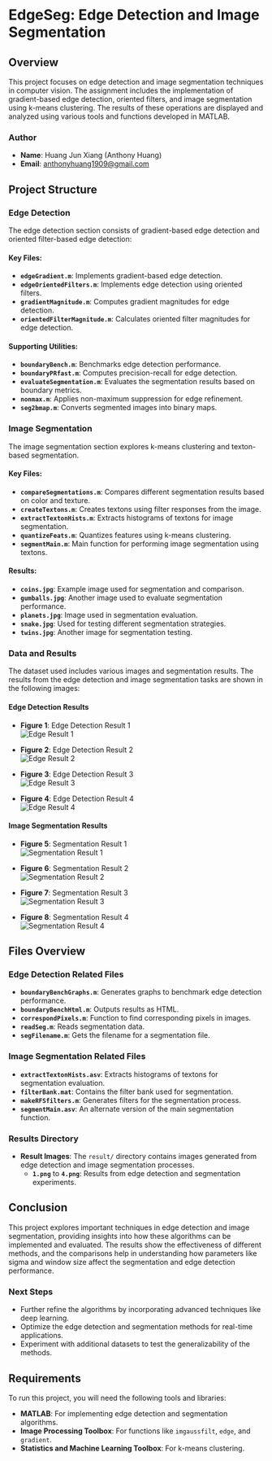 # EdgeSeg: Edge Detection and Image Segmentation

## Overview

This project focuses on edge detection and image segmentation techniques in computer vision. The assignment includes the implementation of gradient-based edge detection, oriented filters, and image segmentation using k-means clustering. The results of these operations are displayed and analyzed using various tools and functions developed in MATLAB.

### Author
- **Name**: Huang Jun Xiang (Anthony Huang)
- **Email**: anthonyhuang1909@gmail.com

## Project Structure

### Edge Detection

The edge detection section consists of gradient-based edge detection and oriented filter-based edge detection:

#### Key Files:
- **`edgeGradient.m`**: Implements gradient-based edge detection.
- **`edgeOrientedFilters.m`**: Implements edge detection using oriented filters.
- **`gradientMagnitude.m`**: Computes gradient magnitudes for edge detection.
- **`orientedFilterMagnitude.m`**: Calculates oriented filter magnitudes for edge detection.

#### Supporting Utilities:
- **`boundaryBench.m`**: Benchmarks edge detection performance.
- **`boundaryPRfast.m`**: Computes precision-recall for edge detection.
- **`evaluateSegmentation.m`**: Evaluates the segmentation results based on boundary metrics.
- **`nonmax.m`**: Applies non-maximum suppression for edge refinement.
- **`seg2bmap.m`**: Converts segmented images into binary maps.

### Image Segmentation

The image segmentation section explores k-means clustering and texton-based segmentation.

#### Key Files:
- **`compareSegmentations.m`**: Compares different segmentation results based on color and texture.
- **`createTextons.m`**: Creates textons using filter responses from the image.
- **`extractTextonHists.m`**: Extracts histograms of textons for image segmentation.
- **`quantizeFeats.m`**: Quantizes features using k-means clustering.
- **`segmentMain.m`**: Main function for performing image segmentation using textons.

#### Results:
- **`coins.jpg`**: Example image used for segmentation and comparison.
- **`gumballs.jpg`**: Another image used to evaluate segmentation performance.
- **`planets.jpg`**: Image used in segmentation evaluation.
- **`snake.jpg`**: Used for testing different segmentation strategies.
- **`twins.jpg`**: Another image for segmentation testing.

### Data and Results

The dataset used includes various images and segmentation results. The results from the edge detection and image segmentation tasks are shown in the following images:

#### Edge Detection Results
- **Figure 1**: Edge Detection Result 1  
  ![Edge Result 1](result/1.png)

- **Figure 2**: Edge Detection Result 2  
  ![Edge Result 2](result/2.png)

- **Figure 3**: Edge Detection Result 3  
  ![Edge Result 3](result/3.png)

- **Figure 4**: Edge Detection Result 4  
  ![Edge Result 4](result/4.png)

#### Image Segmentation Results
- **Figure 5**: Segmentation Result 1  
  ![Segmentation Result 1](result/1.png)

- **Figure 6**: Segmentation Result 2  
  ![Segmentation Result 2](result/2.png)

- **Figure 7**: Segmentation Result 3  
  ![Segmentation Result 3](result/3.png)

- **Figure 8**: Segmentation Result 4  
  ![Segmentation Result 4](result/4.png)

## Files Overview

### Edge Detection Related Files
- **`boundaryBenchGraphs.m`**: Generates graphs to benchmark edge detection performance.
- **`boundaryBenchHtml.m`**: Outputs results as HTML.
- **`correspondPixels.m`**: Function to find corresponding pixels in images.
- **`readSeg.m`**: Reads segmentation data.
- **`segFilename.m`**: Gets the filename for a segmentation file.

### Image Segmentation Related Files
- **`extractTextonHists.asv`**: Extracts histograms of textons for segmentation evaluation.
- **`filterBank.mat`**: Contains the filter bank used for segmentation.
- **`makeRFSfilters.m`**: Generates filters for the segmentation process.
- **`segmentMain.asv`**: An alternate version of the main segmentation function.

### Results Directory
- **Result Images**: The `result/` directory contains images generated from edge detection and image segmentation processes.
  - **`1.png`** to **`4.png`**: Results from edge detection and segmentation experiments.

## Conclusion

This project explores important techniques in edge detection and image segmentation, providing insights into how these algorithms can be implemented and evaluated. The results show the effectiveness of different methods, and the comparisons help in understanding how parameters like sigma and window size affect the segmentation and edge detection performance.

### Next Steps
- Further refine the algorithms by incorporating advanced techniques like deep learning.
- Optimize the edge detection and segmentation methods for real-time applications.
- Experiment with additional datasets to test the generalizability of the methods.

## Requirements

To run this project, you will need the following tools and libraries:
- **MATLAB**: For implementing edge detection and segmentation algorithms.
- **Image Processing Toolbox**: For functions like `imgaussfilt`, `edge`, and `gradient`.
- **Statistics and Machine Learning Toolbox**: For k-means clustering.
